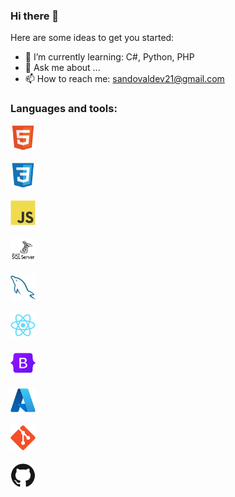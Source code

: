 ### Hi there 👋




Here are some ideas to get you started:

- 🌱 I’m currently learning: C#, Python, PHP
- 💬 Ask me about ...
- 📫 How to reach me: sandovaldev21@gmail.com

<div align="left">
    <h3>Languages and tools:</h3>
    <div>
        <img src="https://raw.githubusercontent.com/devicons/devicon/1119b9f84c0290e0f0b38982099a2bd027a48bf1/icons/html5/html5-original.svg"
            alt="HTML" title="HTML5" width="40" height="40">
    </div>&nbsp;
    <div>
        <img src="https://raw.githubusercontent.com/devicons/devicon/1119b9f84c0290e0f0b38982099a2bd027a48bf1/icons/css3/css3-original.svg"
            alt="CSS" title="CSS" width="40" height="40">
    </div>&nbsp;
    <div>
        <img src="https://raw.githubusercontent.com/devicons/devicon/1119b9f84c0290e0f0b38982099a2bd027a48bf1/icons/javascript/javascript-original.svg"
            alt="JavaScript" title="JavaScript" width="40" height="40">
    </div>&nbsp;
    <div>
        <img src="https://raw.githubusercontent.com/devicons/devicon/1119b9f84c0290e0f0b38982099a2bd027a48bf1/icons/microsoftsqlserver/microsoftsqlserver-plain-wordmark.svg"
            alt="SQL" title="SqlServer" width="40" height="40">
    </div>&nbsp;
    <div>
        <img src="https://raw.githubusercontent.com/devicons/devicon/1119b9f84c0290e0f0b38982099a2bd027a48bf1/icons/mysql/mysql-original.svg"
            alt="mysql" title="MySql" width="40" height="40">
    </div>&nbsp;
    <div>
        <img src="https://raw.githubusercontent.com/devicons/devicon/1119b9f84c0290e0f0b38982099a2bd027a48bf1/icons/react/react-original.svg"
            alt="React" title="React" width="40" height="40">
    </div>&nbsp;
    <div>
        <img src="https://raw.githubusercontent.com/devicons/devicon/1119b9f84c0290e0f0b38982099a2bd027a48bf1/icons/bootstrap/bootstrap-original.svg"
            alt="Bootstrap" title="Bootstrap" width="40" height="40">
    </div>&nbsp;
    <div>
        <img src="https://raw.githubusercontent.com/devicons/devicon/1119b9f84c0290e0f0b38982099a2bd027a48bf1/icons/azure/azure-original.svg"
            alt="Azure" title="Azure" width="40" height="40">
    </div>&nbsp;
    <div>
        <img src="https://raw.githubusercontent.com/devicons/devicon/1119b9f84c0290e0f0b38982099a2bd027a48bf1/icons/git/git-original.svg"
            alt="Git" title="Git" width="40" height="40">
    </div>&nbsp;
    <div>
        <img src="https://raw.githubusercontent.com/devicons/devicon/1119b9f84c0290e0f0b38982099a2bd027a48bf1/icons/github/github-original.svg"
            alt="Github" title="Github" width="40" height="40">
    </div>&nbsp;
</div>
